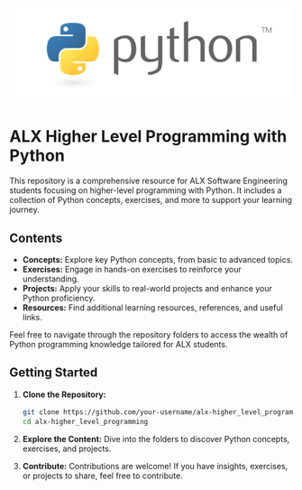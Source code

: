 ![ALX Logo](python.png)

# ALX Higher Level Programming with Python

This repository is a comprehensive resource for ALX Software Engineering students focusing on higher-level programming with Python. It includes a collection of Python concepts, exercises, and more to support your learning journey.

## Contents

- **Concepts:** Explore key Python concepts, from basic to advanced topics.
- **Exercises:** Engage in hands-on exercises to reinforce your understanding.
- **Projects:** Apply your skills to real-world projects and enhance your Python proficiency.
- **Resources:** Find additional learning resources, references, and useful links.

Feel free to navigate through the repository folders to access the wealth of Python programming knowledge tailored for ALX students.

## Getting Started

1. **Clone the Repository:**
   ```bash
   git clone https://github.com/your-username/alx-higher_level_programming.git
   cd alx-higher_level_programming
   ```

2. **Explore the Content:**
   Dive into the folders to discover Python concepts, exercises, and projects.

3. **Contribute:**
   Contributions are welcome! If you have insights, exercises, or projects to share, feel free to contribute.
